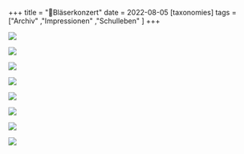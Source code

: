 +++
title = "🎺Bläserkonzert"
date = 2022-08-05
[taxonomies]
tags = ["Archiv" ,"Impressionen" ,"Schulleben" ]
+++

[![](images/Bildschirmfoto-2022-08-03-um-09.06.06-766x1024.png)](https://volksschule-partenkirchen.de/wp-content/uploads/Bildschirmfoto-2022-08-03-um-09.06.06.png)

[![](images/2F521D8D-8B84-4D47-8CFE-68E142D62852_1_105_c.jpg)](https://volksschule-partenkirchen.de/wp-content/uploads/2F521D8D-8B84-4D47-8CFE-68E142D62852_1_105_c.jpg)

[![](images/93FE2564-F513-48E6-90B2-C13F24A6BEB8_1_105_c.jpg)](https://volksschule-partenkirchen.de/wp-content/uploads/93FE2564-F513-48E6-90B2-C13F24A6BEB8_1_105_c.jpg)

[![](images/528BEF00-2D2D-4083-9F50-8CBB518FE980_1_105_c.jpg)](https://volksschule-partenkirchen.de/wp-content/uploads/528BEF00-2D2D-4083-9F50-8CBB518FE980_1_105_c.jpg)

[![](images/IMG_6734-768x1024.jpeg)](https://volksschule-partenkirchen.de/wp-content/uploads/IMG_6734-scaled.jpeg)

[![](images/IMG_6732-1024x768.jpeg)](https://volksschule-partenkirchen.de/wp-content/uploads/IMG_6732-scaled.jpeg)

[![](images/IMG_6730-768x1024.jpeg)](https://volksschule-partenkirchen.de/wp-content/uploads/IMG_6730-scaled.jpeg)

[![](images/IMG_6722-1024x768.jpeg)](https://volksschule-partenkirchen.de/wp-content/uploads/IMG_6722-scaled.jpeg)
